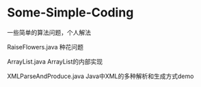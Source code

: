 # Some-Simple-Coding
一些简单的算法问题，个人解法

RaiseFlowers.java 种花问题

ArrayList.java  ArrayList的内部实现

XMLParseAndProduce.java   Java中XML的多种解析和生成方式demo
